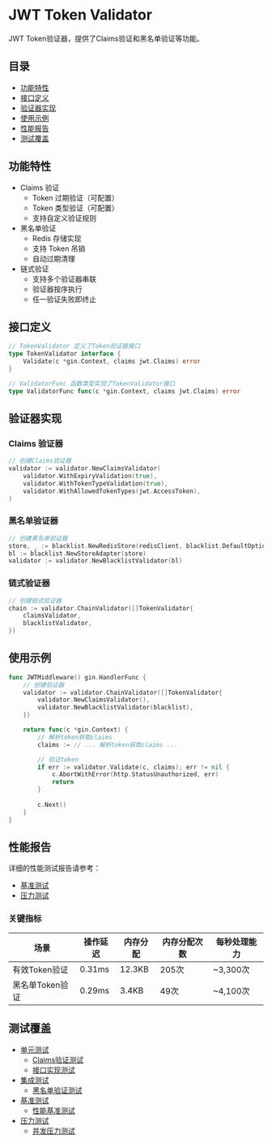 # JWT Token Validator

JWT Token验证器，提供了Claims验证和黑名单验证等功能。

## 目录
- [功能特性](#功能特性)
- [接口定义](#接口定义)
- [验证器实现](#验证器实现)
- [使用示例](#使用示例)
- [性能报告](#性能报告)
- [测试覆盖](#测试覆盖)

## 功能特性

- Claims 验证
  - Token 过期验证（可配置）
  - Token 类型验证（可配置）
  - 支持自定义验证规则
- 黑名单验证
  - Redis 存储实现
  - 支持 Token 吊销
  - 自动过期清理
- 链式验证
  - 支持多个验证器串联
  - 验证器按序执行
  - 任一验证失败即终止

## 接口定义

```go
// TokenValidator 定义了Token验证器接口
type TokenValidator interface {
    Validate(c *gin.Context, claims jwt.Claims) error
}

// ValidatorFunc 函数类型实现了TokenValidator接口
type ValidatorFunc func(c *gin.Context, claims jwt.Claims) error
```

## 验证器实现

### Claims 验证器

```go
// 创建Claims验证器
validator := validator.NewClaimsValidator(
    validator.WithExpiryValidation(true),
    validator.WithTokenTypeValidation(true),
    validator.WithAllowedTokenTypes(jwt.AccessToken),
)
```

### 黑名单验证器

```go
// 创建黑名单验证器
store, _ := blacklist.NewRedisStore(redisClient, blacklist.DefaultOptions())
bl := blacklist.NewStoreAdapter(store)
validator := validator.NewBlacklistValidator(bl)
```

### 链式验证器

```go
// 创建链式验证器
chain := validator.ChainValidator([]TokenValidator{
    claimsValidator,
    blacklistValidator,
})
```

## 使用示例

```go
func JWTMiddleware() gin.HandlerFunc {
    // 创建验证器
    validator := validator.ChainValidator([]TokenValidator{
        validator.NewClaimsValidator(),
        validator.NewBlacklistValidator(blacklist),
    })

    return func(c *gin.Context) {
        // 解析token获取claims
        claims := // ... 解析token获取claims ...

        // 验证token
        if err := validator.Validate(c, claims); err != nil {
            c.AbortWithError(http.StatusUnauthorized, err)
            return
        }
        
        c.Next()
    }
}
```

## 性能报告

详细的性能测试报告请参考：
- [基准测试](tests/benchmark/README.md)
- [压力测试](tests/stress/blacklist_stress_test.go)

### 关键指标

| 场景 | 操作延迟 | 内存分配 | 内存分配次数 | 每秒处理能力 |
|------|----------|----------|--------------|--------------|
| 有效Token验证 | 0.31ms | 12.3KB | 205次 | ~3,300次 |
| 黑名单Token验证 | 0.29ms | 3.4KB | 49次 | ~4,100次 |

## 测试覆盖

- [单元测试](tests/unit/)
  - [Claims验证测试](tests/unit/claims_test.go)
  - [接口实现测试](tests/unit/interface_test.go)
- [集成测试](tests/integration/)
  - [黑名单验证测试](tests/integration/blacklist_test.go)
- [基准测试](tests/benchmark/)
  - [性能基准测试](tests/benchmark/blacklist_bench_test.go)
- [压力测试](tests/stress/)
  - [并发压力测试](tests/stress/blacklist_stress_test.go)
